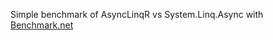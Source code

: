 Simple benchmark of AsyncLinqR vs System.Linq.Async with [Benchmark.net](https://benchmarkdotnet.org/)
